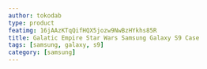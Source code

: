```yaml
---
author: tokodab
type: product
featimg: 16jAAzKTqQifHQX5jozw9NwBzHYkhs85R
title: Galatic Empire Star Wars Samsung Galaxy S9 Case
tags: [samsung, galaxy, s9]
category: [samsung]
---
```

